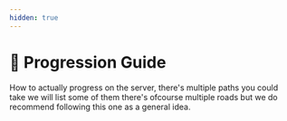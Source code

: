 ```yaml
---
hidden: true
---
```


# 📕 Progression Guide

How to actually progress on the server, there's multiple paths you could take we will list some of them there's ofcourse multiple roads but we do recommend following this one as a general idea.
